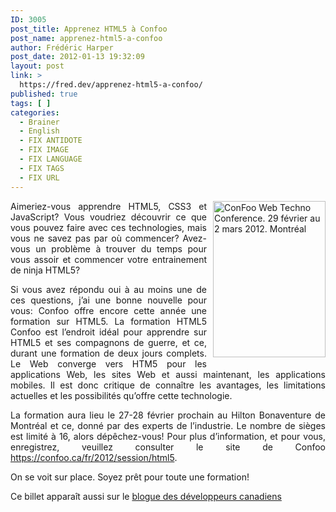 ```yaml
---
ID: 3005
post_title: Apprenez HTML5 à Confoo
post_name: apprenez-html5-a-confoo
author: Frédéric Harper
post_date: 2012-01-13 19:32:09
layout: post
link: >
  https://fred.dev/apprenez-html5-a-confoo/
published: true
tags: [ ]
categories:
  - Brainer
  - English
  - FIX ANTIDOTE
  - FIX IMAGE
  - FIX LANGUAGE
  - FIX TAGS
  - FIX URL
---
```

<a lang="en" href="https://www.confoo.ca/fr/"><img style="margin: 0 0 5px 10px; display: inline; float: right;" src="https://confoo.ca/images/propaganda/2012/en/250_html5.jpg" alt="ConFoo Web Techno Conference. 29 février au 2 mars 2012. Montréal" width="180" height="250" align="right" /></a>
<p align="justify">Aimeriez-vous apprendre HTML5, CSS3 et JavaScript? Vous voudriez découvrir ce que vous pouvez faire avec ces technologies, mais vous ne savez pas par où commencer? Avez-vous un problème à trouver du temps pour vous assoir et commencer votre entrainement de ninja HTML5?</p>
<p align="justify">Si vous avez répondu oui à au moins une de ces questions, j’ai une bonne nouvelle pour vous: Confoo offre encore cette année une formation sur HTML5. La formation HTML5 Confoo est l’endroit idéal pour apprendre sur HTML5 et ses compagnons de guerre, et ce, durant une formation de deux jours complets. Le Web converge vers HTM5 pour les applications Web, les sites Web et aussi maintenant, les applications mobiles. Il est donc critique de connaître les avantages, les limitations actuelles et les possibilités qu’offre cette technologie.</p>
<p align="justify">La formation aura lieu le 27-28 février prochain au Hilton Bonaventure de Montréal et ce, donné par des experts de l’industrie. Le nombre de sièges est limité à 16, alors dépêchez-vous! Pour plus d’information, et pour vous, enregistrez, veuillez consulter le site de Confoo <a title="https://confoo.ca/fr/2012/session/html5" href="https://confoo.ca/fr/2012/session/html5">https://confoo.ca/fr/2012/session/html5</a>.</p>
<p align="justify">On se voit sur place. Soyez prêt pour toute une formation!</p>

<div id="cross-post">Ce billet apparaît aussi sur le <a href="https://blogs.msdn.com/b/cdndevsfr/" target="_blank" rel="noopener noreferrer">blogue des développeurs canadiens</a></div>